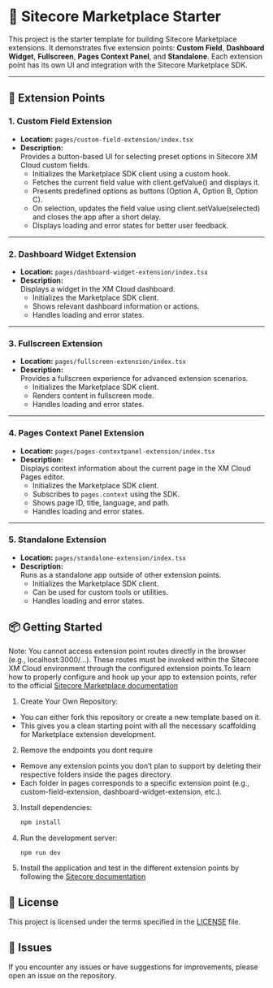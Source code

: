 # 🏪 Sitecore Marketplace Starter

This project is the starter template for building Sitecore Marketplace extensions. It demonstrates five extension points: **Custom Field**, **Dashboard Widget**, **Fullscreen**, **Pages Context Panel**, and **Standalone**. Each extension point has its own UI and integration with the Sitecore Marketplace SDK.

---

## 🧩 Extension Points

### 1. Custom Field Extension

- **Location:** `pages/custom-field-extension/index.tsx`
- **Description:**  
  Provides a button-based UI for selecting preset options in Sitecore XM Cloud custom fields.
  - Initializes the Marketplace SDK client using a custom hook.
  - Fetches the current field value with client.getValue() and displays it.
  - Presents predefined options as buttons (Option A, Option B, Option C).
  - On selection, updates the field value using client.setValue(selected) and closes the app after a short delay.
  - Displays loading and error states for better user feedback.

---

### 2. Dashboard Widget Extension

- **Location:** `pages/dashboard-widget-extension/index.tsx`
- **Description:**  
  Displays a widget in the XM Cloud dashboard.
  - Initializes the Marketplace SDK client.
  - Shows relevant dashboard information or actions.
  - Handles loading and error states.

---

### 3. Fullscreen Extension

- **Location:** `pages/fullscreen-extension/index.tsx`
- **Description:**  
  Provides a fullscreen experience for advanced extension scenarios.
  - Initializes the Marketplace SDK client.
  - Renders content in fullscreen mode.
  - Handles loading and error states.

---

### 4. Pages Context Panel Extension

- **Location:** `pages/pages-contextpanel-extension/index.tsx`
- **Description:**  
  Displays context information about the current page in the XM Cloud Pages editor.
  - Initializes the Marketplace SDK client.
  - Subscribes to `pages.context` using the SDK.
  - Shows page ID, title, language, and path.
  - Handles loading and error states.

---

### 5. Standalone Extension

- **Location:** `pages/standalone-extension/index.tsx`
- **Description:**  
  Runs as a standalone app outside of other extension points.
  - Initializes the Marketplace SDK client.
  - Can be used for custom tools or utilities.
  - Handles loading and error states.

## 📦 Getting Started

Note: You cannot access extension point routes directly in the browser (e.g., localhost:3000/...). These routes must be invoked within the Sitecore XM Cloud environment through the configured extension points.To learn how to properly configure and hook up your app to extension points, refer to the official [Sitecore Marketplace documentation](https://doc.sitecore.com/mp/en/developers/marketplace/extension-points.html)


1. Create Your Own Repository:
  - You can either fork this repository or create a new template based on it.
  - This gives you a clean starting point with all the necessary scaffolding for Marketplace extension development.

2. Remove the endpoints you dont require
  - Remove any extension points you don’t plan to support by deleting their respective folders inside the pages directory.
  - Each folder in pages corresponds to a specific extension point (e.g., custom-field-extension, dashboard-widget-extension, etc.).

3. Install dependencies:
   ```sh
   npm install
   ```

4. Run the development server:
   ```sh
   npm run dev
   ```

5. Install the application and test in the different extension points by following the [Sitecore documentation](https://doc.sitecore.com/mp/en/developers/marketplace/introduction-to-sitecore-marketplace.html)

## 📝 License

This project is licensed under the terms specified in the [LICENSE](LICENSE) file.

## 🐛 Issues

If you encounter any issues or have suggestions for improvements, please open an issue on the repository.